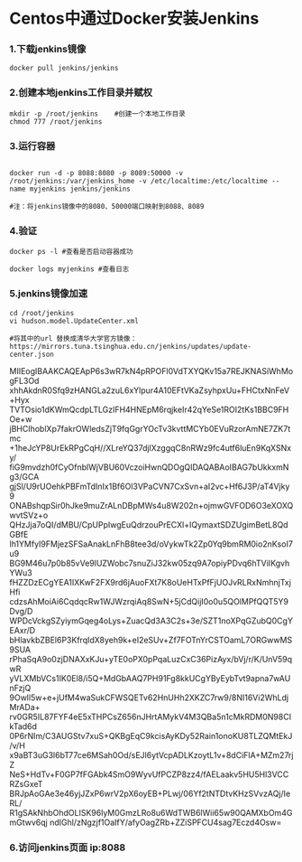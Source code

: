 

# Centos中通过Docker安装Jenkins

### 1.下载jenkins镜像
```
docker pull jenkins/jenkins
```

### 2.创建本地jenkins工作目录并赋权
```
mkdir -p /root/jenkins    #创建一个本地工作目录
chmod 777 /root/jenkins
```

### 3.运行容器
```

docker run -d -p 8088:8080 -p 8089:50000 -v /root/jenkins:/var/jenkins_home -v /etc/localtime:/etc/localtime --name myjenkins jenkins/jenkins

#注：将jenkins镜像中的8080、50000端口映射到8088、8089
```

### 4.验证
```
docker ps -l #查看是否启动容器成功

docker logs myjenkins #查看日志
```

### 5.jenkins镜像加速
```
cd /root/jenkins
vi hudson.model.UpdateCenter.xml

#将其中的url 替换成清华大学官方镜像：https://mirrors.tuna.tsinghua.edu.cn/jenkins/updates/update-center.json
```

MIIEogIBAAKCAQEApP6s3wR7kN4pRPOFl0VdTXYQKv15a7REJKNASiWhMogFL3Od
xhhAkdnR0Sfq9zHANGLa2zuL6xYlpur4A10EFtVKaZsyhpxUu+FHCtxNnFeV+Hyx
TVTOsio1dKWmQcdpLTLGzIFH4HNEpM6rqjkeIr42qYeSe1ROI2tKs1BBC9FHOe+w
jBHCIhoblXp7fakrOWledsZjT9fqGgrYOcTv3kvttMCYb0EVuRzorAmNE7ZK7tmc
+1heJcYP8UrEkRPgCqH//XLreYQ37djlXzggqC8nRWz9fc4utf6luEn9KqXSNxy/
fiG9mvdzh0fCyOfnblWjVBU60VczoiHwnQDOgQIDAQABAoIBAG7bUkkxmNg3/GCA
gjSl/U9rUOehkPBFmTdInIx1Bf6Ol3VPaCVN7CxSvn+aI2vc+Hf6J3P/aT4Vjky9
ONABshqpSir0hJke9muZrALnDBpMWs4u8W202n+ojmwGVFOD6O3eXOXQwvtSVz+o
QHzJja7oQI/dMBU/CpUPpIwgEuQdrzouPrECXl+IQymaxtSDZUgimBetL8QdGBfE
lh1YMfyI9FMjezSFSaAnakLnFhB8tee3d/oVykwTk2Zp0Yq9bmRM0io2nKsoI7u9
BG9M46u7p0b85vVe9lUZWobc7snuZiJ32kw05zq9A7opiyPDvq6hTViIKgvhYWu3
fHZZDzECgYEA1IXKwF2FX9rd6jAuoFXt7K8oUeHTxPfFjUOJvRLRxNmhnjTxjHfi
cdzsAhMoiAi6CqdqcRw1WJWzrqiAq8SwN+5jCdQijI0o0u5QOlMPfQQT5Y9Dvg/D
WPDcVckgSZyiymGqeg4oLys+ZuacQd3A3C2s+3e/SZT1noXPqGZubQ0CgYEAxr/D
bHlavkbZBEl6P3KfrqIdX8yeh9k+eI2eSUv+Zf7FOTnYrCSTOamL7ORGwwMS9SUA
rPhaSqA9o0zjDNAXxKJu+yTE0oPX0pPqaLuzCxC36PizAyx/bVj/r/K/UnV59qwR
yVLXMbVCs1IK0El8/i5Q+MdGbAAQ7PH91Fg8kkUCgYByEybTvt9apna7wAUnFzjQ
9Owll5w+e+jUfM4waSukCFWSQETv62HnUHh2XKZC7rw9/8NI16Vi2WhLdjMrADa+
rv0GR5IL87FYF4eE5xTHPCsZ656nJHrtAMykV4M3QBa5n1cMkRDM0N98CIkTad6d
0P6rNIm/C3AUGStv7xuS+QKBgEqC9kcisAyKDy52Rain1onoKU8TLZQMtEkJ/v/H
x9aBT3uG3l6bT77ce6MSah0Od/sEJl6ytVcpADLKzoytL1v+8dCiFlA+MZm27rjZ
NeS+HdTv+F0GP7fFGAbk4SmO9WyvUfPCZP8zz4/fAELaakv5HU5Hl3VCCRZsGxeT
BRJpAoGAe3e46yjJZxP6wrV2pX6oyEB+PLwj/06Yf2tNTDtvKHzSVvzAQj/IeRL/
R1gSAkNhbOhdOLISK96lyM0GmzLRo8u6WdTWB6lWii65w90QAMXbOm4GmGtwv6qj
ndIGhl/zNgzjf1OaIfY/afyOagZRb+ZZiSPFCU4sag7Eczd4Osw=

### 6.访问jenkins页面 ip:8088
